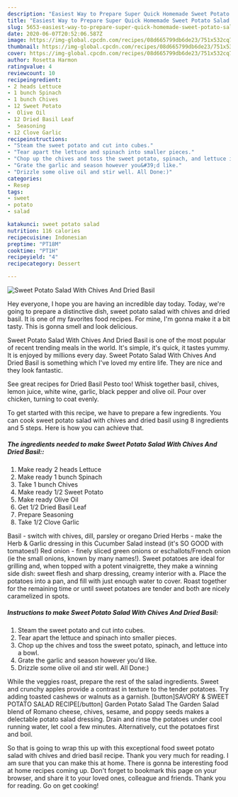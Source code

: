 ```yaml
---
description: "Easiest Way to Prepare Super Quick Homemade Sweet Potato Salad With Chives And Dried Basil"
title: "Easiest Way to Prepare Super Quick Homemade Sweet Potato Salad With Chives And Dried Basil"
slug: 5653-easiest-way-to-prepare-super-quick-homemade-sweet-potato-salad-with-chives-and-dried-basil
date: 2020-06-07T20:52:06.587Z
image: https://img-global.cpcdn.com/recipes/08d665799db6de23/751x532cq70/sweet-potato-salad-with-chives-and-dried-basil-recipe-main-photo.jpg
thumbnail: https://img-global.cpcdn.com/recipes/08d665799db6de23/751x532cq70/sweet-potato-salad-with-chives-and-dried-basil-recipe-main-photo.jpg
cover: https://img-global.cpcdn.com/recipes/08d665799db6de23/751x532cq70/sweet-potato-salad-with-chives-and-dried-basil-recipe-main-photo.jpg
author: Rosetta Harmon
ratingvalue: 4
reviewcount: 10
recipeingredient:
- 2 heads Lettuce
- 1 bunch Spinach
- 1 bunch Chives
- 12 Sweet Potato
-  Olive Oil
- 12 Dried Basil Leaf
-  Seasoning
- 12 Clove Garlic
recipeinstructions:
- "Steam the sweet potato and cut into cubes."
- "Tear apart the lettuce and spinach into smaller pieces."
- "Chop up the chives and toss the sweet potato, spinach, and lettuce into a bowl."
- "Grate the garlic and season however you&#39;d like."
- "Drizzle some olive oil and stir well. All Done:)"
categories:
- Resep
tags:
- sweet
- potato
- salad

katakunci: sweet potato salad
nutrition: 116 calories
recipecuisine: Indonesian
preptime: "PT18M"
cooktime: "PT1H"
recipeyield: "4"
recipecategory: Dessert

---
```



![Sweet Potato Salad With Chives And Dried Basil](https://img-global.cpcdn.com/recipes/08d665799db6de23/751x532cq70/sweet-potato-salad-with-chives-and-dried-basil-recipe-main-photo.jpg)

Hey everyone, I hope you are having an incredible day today. Today, we're going to prepare a distinctive dish, sweet potato salad with chives and dried basil. It is one of my favorites food recipes. For mine, I'm gonna make it a bit tasty. This is gonna smell and look delicious.

Sweet Potato Salad With Chives And Dried Basil is one of the most popular of recent trending meals in the world. It's simple, it's quick, it tastes yummy. It is enjoyed by millions every day. Sweet Potato Salad With Chives And Dried Basil is something which I've loved my entire life. They are nice and they look fantastic.

See great recipes for Dried Basil Pesto too! Whisk together basil, chives, lemon juice, white wine, garlic, black pepper and olive oil. Pour over chicken, turning to coat evenly.


To get started with this recipe, we have to prepare a few ingredients. You can cook sweet potato salad with chives and dried basil using 8 ingredients and 5 steps. Here is how you can achieve that.

##### The ingredients needed to make Sweet Potato Salad With Chives And Dried Basil::

1. Make ready 2 heads Lettuce
1. Make ready 1 bunch Spinach
1. Take 1 bunch Chives
1. Make ready 1/2 Sweet Potato
1. Make ready  Olive Oil
1. Get 1/2 Dried Basil Leaf
1. Prepare  Seasoning
1. Take 1/2 Clove Garlic


Basil - switch with chives, dill, parsley or oregano Dried Herbs - make the Herb &amp; Garlic dressing in this Cucumber Salad instead (it&#39;s SO GOOD with tomatoes!) Red onion - finely sliced green onions or eschallots/French onion (ie the small onions, known by many names!). Sweet potatoes are ideal for grilling and, when topped with a potent vinaigrette, they make a winning side dish: sweet flesh and sharp dressing, creamy interior with a. Place the potatoes into a pan, and fill with just enough water to cover. Roast together for the remaining time or until sweet potatoes are tender and both are nicely caramelized in spots. 

##### Instructions to make Sweet Potato Salad With Chives And Dried Basil:

1. Steam the sweet potato and cut into cubes.
1. Tear apart the lettuce and spinach into smaller pieces.
1. Chop up the chives and toss the sweet potato, spinach, and lettuce into a bowl.
1. Grate the garlic and season however you&#39;d like.
1. Drizzle some olive oil and stir well. All Done:)


While the veggies roast, prepare the rest of the salad ingredients. Sweet and crunchy apples provide a contrast in texture to the tender potatoes. Try adding toasted cashews or walnuts as a garnish. [button]SAVORY &amp; SWEET POTATO SALAD RECIPE[/button] Garden Potato Salad The Garden Salad blend of Romano cheese, chives, sesame, and poppy seeds makes a delectable potato salad dressing. Drain and rinse the potatoes under cool running water, let cool a few minutes. Alternatively, cut the potatoes first and boil. 

So that is going to wrap this up with this exceptional food sweet potato salad with chives and dried basil recipe. Thank you very much for reading. I am sure that you can make this at home. There is gonna be interesting food at home recipes coming up. Don't forget to bookmark this page on your browser, and share it to your loved ones, colleague and friends. Thank you for reading. Go on get cooking!

